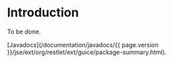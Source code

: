 # Introduction

To be done.

[Javadocs](/documentation/javadocs/{{ page.version }}/jse/ext/org/restlet/ext/guice/package-summary.html).
